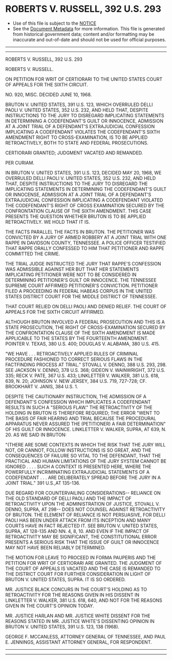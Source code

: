 ---
---

# ROBERTS V. RUSSELL, 392 U.S. 293

* Use of this file is subject to the [NOTICE](https://github.com/publicdocs/notice/blob/master/NOTICE)
* See the [Document Metadata](../../../) for more information.
  This file is generated from historical government data; content and/or formatting may be inaccurate and out-of-date and should not be used for official purposes.

----------
----------

ROBERTS V. RUSSELL, 392 U.S. 293

ROBERTS V. RUSSELL.

ON PETITION FOR WRIT OF CERTIORARI TO THE UNITED STATES COURT OF APPEALS FOR THE SIXTH CIRCUIT.

NO. 920, MISC.  DECIDED JUNE 10, 1968.

BRUTON V. UNITED STATES, 391 U.S. 123, WHICH OVERRULED DELLI PAOLI V. UNITED STATES, 352 U.S. 232, AND HELD THAT, DESPITE INSTRUCTIONS TO THE JURY TO DISREGARD IMPLICATING STATEMENTS IN DETERMINING A CODEFENDANT'S GUILT OR INNOCENCE, ADMISSION AT A JOINT TRIAL OF A DEFENDANT'S EXTRAJUDICIAL CONFESSION IMPLICATING A CODEFENDANT VIOLATES THE CODEFENDANT'S SIXTH AMENDMENT RIGHT TO CROSS-EXAMINATION, IS TO BE APPLIED RETROACTIVELY, BOTH TO STATE AND FEDERAL PROSECUTIONS.

CERTIORARI GRANTED; JUDGMENT VACATED AND REMANDED.

PER CURIAM.

IN BRUTON V. UNITED STATES, 391 U.S. 123, DECIDED MAY 20, 1968, WE OVERRULED DELLI PAOLI V. UNITED STATES, 352 U.S. 232, AND HELD THAT, DESPITE INSTRUCTIONS TO THE JURY TO DISREGARD THE IMPLICATING STATEMENTS IN DETERMINING THE CODEFENDANT'S GUILT OR INNOCENSE, ADMISSION AT A JOINT TRIAL OF A DEFENDANT'S EXTRAJUDICIAL CONFESSION IMPLICATING A CODEFENDANT VIOLATED THE CODEFENDANT'S RIGHT OF CROSS EXAMINATION SECURED BY THE CONFRONTATION CLAUSE OF THE SIXTH AMENDMENT.  THIS CASE PRESENTS THE QUESTION WHETHER BRUTON IS TO BE APPLIED RETROACTIVELY.  WE HOLD THAT IT IS.

THE FACTS PARALLEL THE FACTS IN BRUTON.  THE PETITIONER WAS CONVICTED BY A JURY OF ARMED ROBBERY AT A JOINT TRIAL WITH ONE RAPPE IN DAVIDSON COUNTY, TENNESSEE.  A POLICE OFFICER TESTIFIED THAT RAPPE ORALLY CONFESSED TO HIM THAT PETITIONER AND RAPPE COMMITTED THE CRIME.

THE TRIAL JUDGE INSTRUCTED THE JURY THAT RAPPE'S CONFESSION WAS ADMISSIBLE AGAINST HER BUT THAT HER STATEMENTS IMPLICATING PETITIONER WERE NOT TO BE CONSIDERED IN DETERMINING PETITIONER'S GUILT OR INNOCENCE.  THE TENNESSEE SUPREME COURT AFFIRMED PETITIONER'S CONVICTION.  PETITIONER FILED A PROCEEDING IN FEDERAL HABEAS CORPUS IN THE UNITED STATES DISTRICT COURT FOR THE MIDDLE DISTRICT OF TENNESSEE.

THAT COURT RELIED ON DELLI PAOLI AND DENIED RELIEF.  THE COURT OF APPEALS FOR THE SIXTH CIRCUIT AFFIRMED.

ALTHOUGH BRUTON INVOLVED A FEDERAL PROSECUTION AND THIS IS A STATE PROSECUTION, THE RIGHT OF CROSS-EXAMINATION SECURED BY THE CONFRONTATION CLAUSE OF THE SIXTH AMENDMENT IS MADE APPLICABLE TO THE STATES BY THE FOURTEENTH AMENDMENT.  POINTER V. TEXAS, 380 U.S. 400; DOUGLAS V. ALABAMA, 380 U.S. 415.

"WE HAVE . . . RETROACTIVELY APPLIED RULES OF CRIMINAL PROCEDURE FASHIONED TO CORRECT SERIOUS FLAWS IN THE FACTFINDING PROCESS AT TRIAL."  STOVALL V. DENNO, 388 U.S. 293, 298.  SEE JACKSON V. DENNO, 378 U.S. 368; GIDEON V. WAINWRIGHT, 372 U.S. 335; RECK V. PATE, 367 U.S. 433; LINKLETTER V. WALKER, 381 U.S. 618, 639, N. 20; JOHNSON V. NEW JERSEY, 384 U.S. 719, 727-728; CF. BROOKHART V. JANIS, 384 U.S. 1.

DESPITE THE CAUTIONARY INSTRUCTION, THE ADMISSION OF A DEFENDANT'S CONFESSION WHICH IMPLICATES A CODEFENDANT RESULTS IN SUCH A "SERIOUS FLAW."  THE RETROACTIVITY OF THE HOLDING IN BRUTON IS THEREFORE REQUIRED; THE ERROR "WENT TO THE BASIS OF FAIR HEARING AND TRIAL BECAUSE THE PROCEDURAL APPARATUS NEVER ASSURED THE (PETITIONER) A FAIR DETERMINATION" OF HIS GUILT OR INNOCENCE.  LINKLETTER V. WALKER, SUPRA, AT 639, N. 20.  AS WE SAID IN BRUTON:

"(THERE ARE SOME CONTEXTS IN WHICH THE RISK THAT THE JURY WILL NOT, OR CANNOT, FOLLOW INSTRUCTIONS IS SO GREAT, AND THE CONSEQUENCES OF FAILURE SO VITAL TO THE DEFENDANT, THAT THE PRACTICAL AND HUMAN LIMITATIONS OF THE JURY SYSTEM CANNOT BE IGNORED . . . . SUCH A CONTEXT IS PRESENTED HERE, WHERE THE POWERFULLY INCRIMINATING EXTRAJUDICIAL STATEMENTS OF A CODEFENDANT . . . ARE DELIBERATELY SPREAD BEFORE THE JURY IN A JOINT TRIAL."  391 U.S.,AT 135-136.

DUE REGARD FOR COUNTERVAILING CONSIDERATIONS-- RELIANCE ON THE OLD STANDARD OF DELLI PAOLI AND THE IMPACT OF RETROACTIVITY UPON THE ADMINISTRATION OF JUSTICE, STOVALL V. DENNO, SUPRA, AT 298-- DOES NOT COUNSEL AGAINST RETROACTIVITY OF BRUTON.  THE ELEMENT OF RELIANCE IS NOT PERSUASIVE, FOR DELLI PAOLI HAS BEEN UNDER ATTACK FROM ITS INCEPTION AND MANY COURTS HAVE IN FACT REJECTED IT.  SEE BRUTON V. UNITED STATES, SUPRA, AT 128-135 AND NN. 4, 8, 10.  AND EVEN IF THE IMPACT OF RETROACTIVITY MAY BE SIGNIFICANT, THE CONSTITUTIONAL ERROR PRESENTS A SERIOUS RISK THAT THE ISSUE OF GUILT OR INNOCENCE MAY NOT HAVE BEEN RELIABLY DETERMINED.

THE MOTION FOR LEAVE TO PROCEED IN FORMA PAUPERIS AND THE PETITION FOR WRIT OF CERTIORARI ARE GRANTED.  THE JUDGMENT OF THE COURT OF APPEALS IS VACATED AND THE CASE IS REMANDED TO THE DISTRICT COURT FOR FURTHER CONSIDERATION IN LIGHT OF BRUTON V. UNITED STATES, SUPRA. IT IS SO ORDERED.

MR. JUSTICE BLACK CONCURS IN THE COURT'S HOLDING AS TO RETROACTIVITY FOR THE REASONS GIVEN IN HIS DISSENT IN LINKLETTER V. WALKER, 381 U.S. 618, 640, AND NOT FOR THE REASONS GIVEN IN THE COURT'S OPINION TODAY.

MR. JUSTICE HARLAN AND MR. JUSTICE WHITE DISSENT FOR THE REASONS STATED IN MR. JUSTICE WHITE'S DISSENTING OPINION IN BRUTON V. UNITED STATES, 391 U.S. 123, 138 (1968).

GEORGE F. MCCANLESS, ATTORNEY GENERAL OF TENNESSEE, AND PAUL E. JENNINGS, ASSISTANT ATTORNEY GENERAL, FOR RESPONDENT.


----------
----------

